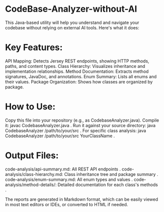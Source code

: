 # CodeBase-Analyzer-without-AI

This Java-based utility will help you understand and navigate your codebase without relying on external AI tools. Here's what it does:

# Key Features:

API Mapping: Detects Jersey REST endpoints, showing HTTP methods, paths, and content types.
Class Hierarchy: Visualizes inheritance and implementation relationships.
Method Documentation: Extracts method signatures, JavaDoc, and annotations.
Enum Summary: Lists all enums and their values.
Package Organization: Shows how classes are organized by package.

# How to Use:

Copy this file into your repository (e.g., as CodebaseAnalyzer.java).
Compile it: javac CodebaseAnalyzer.java .
Run it against your source directory: java CodebaseAnalyzer /path/to/your/src .
For specific class analysis: java CodebaseAnalyzer /path/to/your/src YourClassName .

# Output Files:

code-analysis/api-summary.md: All REST API endpoints .
code-analysis/class-hierarchy.md: Class inheritance tree and package summary .
code-analysis/enum-summary.md: All enum types and values .
code-analysis/method-details/: Detailed documentation for each class's methods .

The reports are generated in Markdown format, which can be easily viewed in most text editors or IDEs, or converted to HTML if needed.
